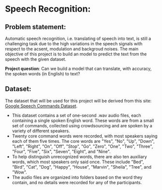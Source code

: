 # Speech Recognition:

## Problem statement:

Automatic speech recognition, i.e. translating of speech into text, is still a challenging task due to the high variations in the speech signals with respect to the acsent, modulation and backgroud noises. The main objective of this project is to build an model to predict the text from the speech with the given dataset.

**Project question**: Can we build a model that can translate, with accuracy, the spoken words (in English) to text?


## Dataset: 

The dataset that will be used for this project will be derived from this site: [Google Speech Commands Dataset](https://research.googleblog.com/2017/08/launching-speech-commands-dataset.html). 

* This dataset contains a set of one-second .wav audio files, each containing a single spoken English word. These words are from a small set of commands, collected using crowdsourcing and are spoken by a variety of different speakers. 
* Twenty core command words were recorded, with most speakers saying each of them five times. The core words are "Yes", "No", "Up", "Down", "Left", "Right", "On", "Off", "Stop", "Go", "Zero", "One", "Two", "Three", "Four", "Five", "Six", "Seven", "Eight", and "Nine". 
* To help distinguish unrecognized words, there are also ten auxiliary words, which most speakers only said once. These include "Bed", "Bird", "Cat", "Dog", "Happy", "House", "Marvin", "Sheila", "Tree", and "Wow". 
* The audio files are organized into folders based on the word they contain, and no details were recorded for any of the participants.

